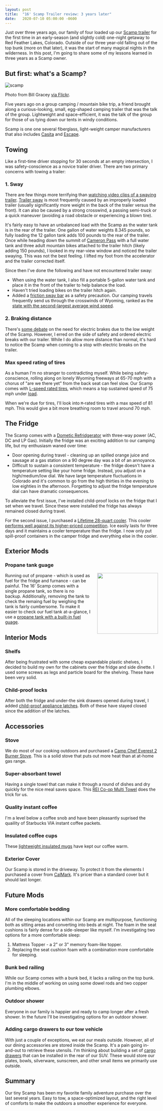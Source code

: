 ```yaml
---
layout: post
title:  "16' Scamp Trailer review: 3 years later"
date:   2020-07-10 05:00:00 -0600
---
```


Just over three years ago, our family of four loaded up our [Scamp trailer](https://www.scamptrailers.com/) for the first time in an early-season (and slightly cold) one-night getaway to Red Feather Lakes, Colorado. Outside of our three year-old falling out of the top bunk (more on that later), it was the start of many magical nights in the wilderness. In this post, I'm going to share some of my lessons learned in three years as a Scamp owner.

## But first: what's a Scamp?

![scamp](/img/posts/scamp/scamp.jpg)
<p class="small text-muted">
Photo from Bill Gracey <a href="https://www.flickr.com/photos/9422878@N08/2380738359/in/photolist-2ifDU8s-8bVZv7-2j3W7kD-7akLoN-2uEjJc-2jaai7G-nKG8AB-WKrLFr-74aCsk-o4Zv7D-259WFwM-r57vgr-ror1SV-r6Sur9-4CnUz6-nJo8nF-r57vtv-omcKmH-o4YtVJ-ntuLTm-2j757K4-75ZZxF-fm7kfT-ddbLJp-fmmBeE-5XYqj9-fm7iMZ-fm7vyB-fm7sxZ-fmmE5E-fmmEFb-fm7ng8-4JXnYR-fiETPx-75ch2o-n4TWgF-HvC68x-62BjVg-61ft5k-wR9bBv">via Flickr</a>.
</p>

Five years ago on a group camping / mountain bike trip, a friend brought along a curious-looking, small, egg-shaped camping trailer that was the talk of the group. Lightweight and space-efficient, it was the talk of the group for those of us tying down our tents in windy conditions.

Scamp is one one several fiberglass, light-weight camper manufacturers that also includes [Casita](https://casitatraveltrailers.com/) and [Escape](https://escapetrailer.com/).

## Towing

Like a first-time driver stopping for 30 seconds at an empty intersection, I was safety-conscience as a novice trailer driver. There are two primary concerns with towing a trailer:

### 1. Sway

There are few things more terrifying than [watching video clips of a swaying trailer](https://www.youtube.com/watch?v=miE3MOcqn7E). [Trailer sway](https://blog.nationwide.com/rv-towing-tips-for-preventing-trailer-sway/) is most frequently caused by an improperly loaded trailer (usually significantly more weight in the back of the trailer versus the front). It can also be caused by a strong crosswind, a passing semi-truck or a quick maneuver (avoiding a road obstacle or experiencing a blown tire).

It's fairly easy to have an unbalanced load with the Scamp as the water tank is in the rear of the trailer. One gallon of water weights 8.345 pounds, so fully loading the 12 gallon tank adds 100 pounds to the rear of the trailer. Once while heading down the summit of [Cameron Pass](https://en.wikipedia.org/wiki/Cameron_Pass_(Colorado)) with a full water tank and three adult mountain bikes attached to the trailer hitch (likely adding 150 pounds), I looked in my rear-view window and noticed the trailer swaying. This was not the best feeling. I lifted my foot from the accelerator and the trailer corrected itself.

Since then I've done the following and have not encountered trailer sway:

* When using the water tank, I also fill a portable 5-gallon water tank and place it in the front of the trailer to help balance the load.
* Haven't tried loading bikes on the trailer hitch again.
* Added a [friction sway bar](https://www.etrailer.com/question-111436.html) as a safety precaution. Our camping travels frequently send us through the crosswinds of Wyoming, ranked as the [state with the second-largest average wind speed](https://www.msn.com/en-us/weather/topstories/windiest-states-in-america/ss-BBYp6Sd#image=50).

### 2. Braking distance

There's [some debate](https://www.scampowners.com/forums/brakes-or-no-brakes) on the need for electric brakes due to the low weight of the Scamp. However, I erred on the side of safety and ordered electric breaks with our trailer. While I do allow more distance than normal, it's hard to notice the Scamp when coming to a stop with electric breaks on the trailer.

### Max speed rating of tires

As a human I'm no stranger to contradicting myself. While being safety-conscience, rolling along on lonely Wyoming freeways at 65-70 mph with a chorus of "are we there yet" from the back seat can feel slow. Our Scamp comes with [L-speed rated tires](https://www.tyresizecalculator.com/charts/tire-speed-rating-chart), which means a top sustained speed of 75 mph under [load](https://www.tyresizecalculator.com/charts/tire-load-index-chart).

When we're due for tires, I'll look into `M`-rated tires with a max speed of 81 mph. This would give a bit more breathing room to travel around 70 mph.

## The Fridge

The Scamp comes with a [Dometic Refridgerator](https://www.scamptrailers.com/product/dometic-rm2193-refrigerator) with three-way power (AC, DC and LP Gas). Initially the fridge was an exciting addition to our camping life, but my enthusiasm waned over time:

* Door opening during travel - cleaning up an spilled orange juice and sausage at a gas station on a 90 degree day was a bit of an annoyance.
* Difficult to sustain a consistent temperature - the fridge doesn't have a temperature setting like your home fridge. Instead, you adjust on a high/medium/low dial. We have large temperature fluctuations in Colorado and it's common to go from the high thirties in the evening to low eighties in the afternoon. Forgetting to adjust the fridge temperature dial can have dramatic consequences.

To alleviate the first issue, I've installed child-proof locks on the fridge that I set when we travel. Since these were installed the fridge has always remained closed during travel.

For the second issue, I purchased a [Lifetime 28-quart cooler](https://www.lifetime.com/lifetime-90911-lifetime-28-quart-high-performance-cooler). This cooler [performs well against its higher-priced competition](https://www.cnet.com/news/best-coolers-for-2020-cabela-igloo-yeti-coleman/). Ice easily lasts for three days and it maintains a cooler temperature than the fridge. I now only put spill-proof containers in the camper fridge and everything else in the cooler.

## Exterior Mods

### Propane tank guage

<img src="/img/posts/scamp/tank.png" style="width:200px;float:right;padding-left:20px"/>

Running out of propane - which is used as fuel for the fridge and furnance - can be painful. The 16' Scamp comes with a single propane tank, so there is no backup. Additionally, removing the tank to check the remaing fuel by weighing the tank is fairly cumbersome. To make it easier to check our fuel tank at-a-glance, I use a [propane tank with a built-in fuel guage](https://www.amazon.com/Worthington-336483-20-Pound-Propane-Built/dp/B00JABY5EC).

## Interior Mods

### Shelfs

After being frustrated with some cheap expandable plastic shelves, I decided to build my own for the cabinets over the fridge and side dinette. I used some screws as legs and particle board for the shelving. These have been very solid.

### Child-proof locks

After both the fridge and under-the sink drawers opened during travel, I added [child-proof appliance latches](https://www.homedepot.com/p/Safety-1st-Multi-Purpose-Appliance-Latch-2-Pack-HS155/203754460). Both of these have stayed closed since the addition of the latches.

## Accessories

### Stove

We do most of our cooking outdoors and purchased a [Camp Chef Everest 2 Burner Stove](https://www.amazon.com/Camp-Chef-MS2HP-Mountain-Pressure/dp/B004S3HDBO). This is a solid stove that puts out more heat than at at-home gas range.

### Super-absorbant towel

Having a single towel that can make it through a round of dishes and dry quickly for the nice meal saves space. This [REI Co-op Multi Towel](https://www.rei.com/product/127505/rei-co-op-multi-towel) does the trick for us.

### Quality instant coffee

I'm a level below a coffee snob and have been pleasantly suprised the quaility of Starbucks VIA instant coffee packets.

### Insulated coffee cups

These [lightweight insulated mugs](https://www.rei.com/product/794090/sea-to-summit-delta-insulmug) have kept our coffee warm.

### Exterior Cover

Our Scamp is stored in the driveway. To protect it from the elements I purchased a cover from [CalMark](https://calmarkcovers.com/). It's pricer than a standard cover but it should last longer.


## Future Mods

### More comfortable bedding

All of the sleeping locations within our Scamp are multipurpose, functioning both as sitting areas and converting into beds at night. The foam in the seat cushions is fairly dense for a side-sleeper like myself. I'm investigating two options for a more comfortable sleep:

1. Mattress Topper - a 2" or 3" memory foam-like topper.
2. Replacing the seat cushion foam with a combination more comfortable for sleeping.

### Bunk bed railing

While our Scamp comes with a bunk bed, it lacks a railing on the top bunk. I'm in the middle of working on using some dowel rods and two copper plumbing elbows.

### Outdoor shower

Everyone in our family is happier and ready to camp longer after a fresh shower. In the future I'll be investigating options for an outdoor shower.

### Adding cargo drawers to our tow vehicle

With just a couple of exceptions, we eat our meals outside. However, all of our dining accessories are stored inside the Scamp. It's a pain going in-and-out to retrieve these utensils. I'm thinking about building a set of [cargo drawers](https://www.shawneehillsworkshop.com/overland-drawer-system) that can be installed in the rear of our SUV. These would store our plates, bowls, silverware, sunscreen, and other small items we primarily use outside.

## Summary

Our tiny Scamp has been my favorite family adventure purchase over the last several years. Easy to tow, a space-optimized layout, and the right level of comforts to make the outdoors a smoother experience for everyone.

